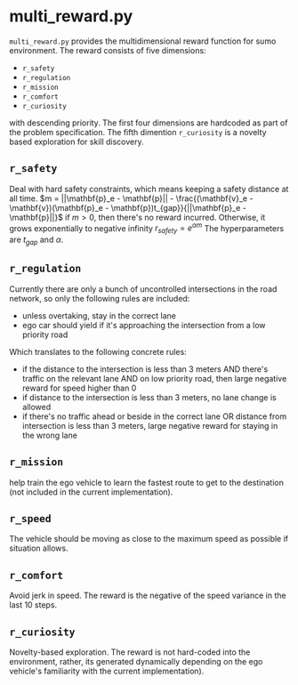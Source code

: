 # multi_reward.py

`multi_reward.py` provides the multidimensional reward function for sumo environment. The reward consists of five dimensions:

* `r_safety`
* `r_regulation`
* `r_mission`
* `r_comfort`
* `r_curiosity`

with descending priority. The first four dimensions are hardcoded as part of the problem specification. The fifth dimention `r_curiosity` is a novelty based exploration for skill discovery.

## `r_safety`
Deal with hard safety constraints, which means keeping a safety distance at all time.
$m  = ||\mathbf{p}_e - \mathbf{p}|| - \frac{(\mathbf{v}_e - \mathbf{v})(\mathbf{p}_e - \mathbf{p})t_{gap}}{||\mathbf{p}_e - \mathbf{p}||}$
if $m > 0$, then there's no reward incurred. Otherwise, it grows exponentially to negative infinity
$r_{safety} = e^{\alpha  m}$
The hyperparameters are $t_{gap}$ and $\alpha$.

## `r_regulation`
Currently there are only a bunch of uncontrolled intersections in the road network, so only the following rules are included:

 * unless overtaking, stay in the correct lane 
 * ego car should yield if it's approaching the intersection from a low priority road

Which translates to the following concrete rules:
  
  * if the distance to the intersection is less than 3 meters AND there's traffic on the relevant lane AND on low priority road, then large negative reward for speed higher than 0
  *  if distance to the intersection is less than 3 meters, no lane change is allowed
  *  if there's no traffic ahead or beside in the correct lane OR distance from intersection is less than 3 meters, large negative reward for staying in the wrong lane

## `r_mission`
help train the ego vehicle to learn the fastest route to get to the destination (not included in the current implementation).

## `r_speed`
The vehicle should be moving as close to the maximum speed as possible if situation allows.

## `r_comfort`
Avoid jerk in speed. The reward is the negative of the speed variance in the last 10 steps.

## `r_curiosity`
Novelty-based exploration. The reward is not hard-coded into the environment, rather, its generated dynamically depending on the ego vehicle's familiarity with the current implementation).

